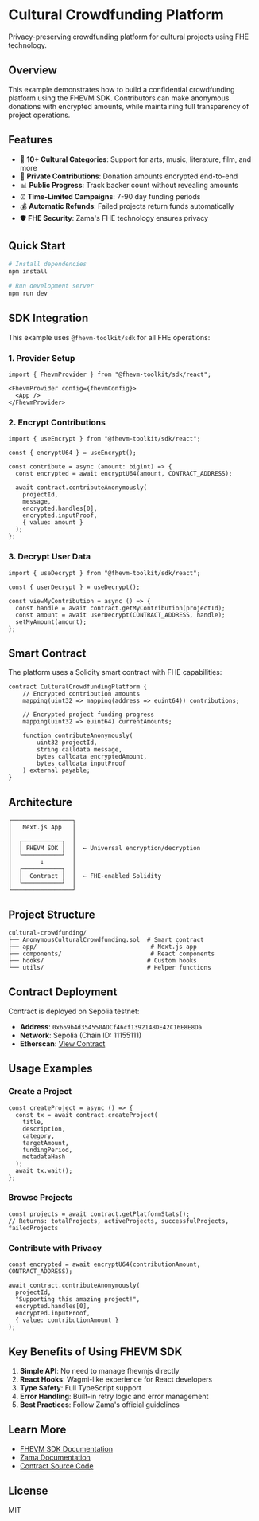 # Cultural Crowdfunding Platform

Privacy-preserving crowdfunding platform for cultural projects using FHE technology.

## Overview

This example demonstrates how to build a confidential crowdfunding platform using the FHEVM SDK. Contributors can make anonymous donations with encrypted amounts, while maintaining full transparency of project operations.

## Features

- 🎨 **10+ Cultural Categories**: Support for arts, music, literature, film, and more
- 🔐 **Private Contributions**: Donation amounts encrypted end-to-end
- 📊 **Public Progress**: Track backer count without revealing amounts
- ⏰ **Time-Limited Campaigns**: 7-90 day funding periods
- 💰 **Automatic Refunds**: Failed projects return funds automatically
- 🛡️ **FHE Security**: Zama's FHE technology ensures privacy

## Quick Start

```bash
# Install dependencies
npm install

# Run development server
npm run dev
```

## SDK Integration

This example uses `@fhevm-toolkit/sdk` for all FHE operations:

### 1. Provider Setup

```tsx
import { FhevmProvider } from "@fhevm-toolkit/sdk/react";

<FhevmProvider config={fhevmConfig}>
  <App />
</FhevmProvider>
```

### 2. Encrypt Contributions

```tsx
import { useEncrypt } from "@fhevm-toolkit/sdk/react";

const { encryptU64 } = useEncrypt();

const contribute = async (amount: bigint) => {
  const encrypted = await encryptU64(amount, CONTRACT_ADDRESS);

  await contract.contributeAnonymously(
    projectId,
    message,
    encrypted.handles[0],
    encrypted.inputProof,
    { value: amount }
  );
};
```

### 3. Decrypt User Data

```tsx
import { useDecrypt } from "@fhevm-toolkit/sdk/react";

const { userDecrypt } = useDecrypt();

const viewMyContribution = async () => {
  const handle = await contract.getMyContribution(projectId);
  const amount = await userDecrypt(CONTRACT_ADDRESS, handle);
  setMyAmount(amount);
};
```

## Smart Contract

The platform uses a Solidity smart contract with FHE capabilities:

```solidity
contract CulturalCrowdfundingPlatform {
    // Encrypted contribution amounts
    mapping(uint32 => mapping(address => euint64)) contributions;

    // Encrypted project funding progress
    mapping(uint32 => euint64) currentAmounts;

    function contributeAnonymously(
        uint32 projectId,
        string calldata message,
        bytes calldata encryptedAmount,
        bytes calldata inputProof
    ) external payable;
}
```

## Architecture

```
┌─────────────────┐
│   Next.js App   │
│                 │
│  ┌───────────┐  │
│  │ FHEVM SDK │  │  ← Universal encryption/decryption
│  └───────────┘  │
│        ↓        │
│  ┌───────────┐  │
│  │  Contract │  │  ← FHE-enabled Solidity
│  └───────────┘  │
└─────────────────┘
```

## Project Structure

```
cultural-crowdfunding/
├── AnonymousCulturalCrowdfunding.sol  # Smart contract
├── app/                                # Next.js app
├── components/                         # React components
├── hooks/                             # Custom hooks
└── utils/                             # Helper functions
```

## Contract Deployment

Contract is deployed on Sepolia testnet:
- **Address**: `0x659b4d354550ADCf46cf1392148DE42C16E8E8Da`
- **Network**: Sepolia (Chain ID: 11155111)
- **Etherscan**: [View Contract](https://sepolia.etherscan.io/address/0x659b4d354550ADCf46cf1392148DE42C16E8E8Da)

## Usage Examples

### Create a Project

```tsx
const createProject = async () => {
  const tx = await contract.createProject(
    title,
    description,
    category,
    targetAmount,
    fundingPeriod,
    metadataHash
  );
  await tx.wait();
};
```

### Browse Projects

```tsx
const projects = await contract.getPlatformStats();
// Returns: totalProjects, activeProjects, successfulProjects, failedProjects
```

### Contribute with Privacy

```tsx
const encrypted = await encryptU64(contributionAmount, CONTRACT_ADDRESS);

await contract.contributeAnonymously(
  projectId,
  "Supporting this amazing project!",
  encrypted.handles[0],
  encrypted.inputProof,
  { value: contributionAmount }
);
```

## Key Benefits of Using FHEVM SDK

1. **Simple API**: No need to manage fhevmjs directly
2. **React Hooks**: Wagmi-like experience for React developers
3. **Type Safety**: Full TypeScript support
4. **Error Handling**: Built-in retry logic and error management
5. **Best Practices**: Follow Zama's official guidelines

## Learn More

- [FHEVM SDK Documentation](../../packages/fhevm-sdk/README.md)
- [Zama Documentation](https://docs.zama.ai/)
- [Contract Source Code](./AnonymousCulturalCrowdfunding.sol)

## License

MIT
